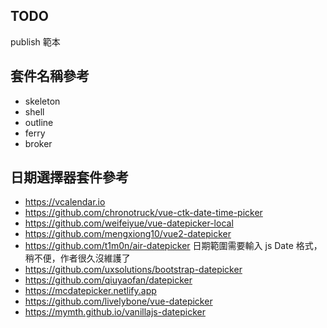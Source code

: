 ## TODO

publish 範本

## 套件名稱參考

- skeleton
- shell
- outline
- ferry
- broker  

## 日期選擇器套件參考
- https://vcalendar.io
- https://github.com/chronotruck/vue-ctk-date-time-picker
- https://github.com/weifeiyue/vue-datepicker-local
- https://github.com/mengxiong10/vue2-datepicker
- https://github.com/t1m0n/air-datepicker
    日期範圍需要輸入 js Date 格式，稍不便，作者很久沒維護了
- https://github.com/uxsolutions/bootstrap-datepicker
- https://github.com/qiuyaofan/datepicker
- https://mcdatepicker.netlify.app
- https://github.com/livelybone/vue-datepicker
- https://mymth.github.io/vanillajs-datepicker
